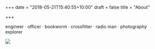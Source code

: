 +++
date = "2018-05-21T15:40:55+10:00"
draft = false
title = "About"

+++

engineer · officer · bookworm · crossfitter · radio man · photography explorer

<img class="profile" src="https://gravatar.com/avatar/cb979cc3781fd53475adc366bcc57731?s=200" />
